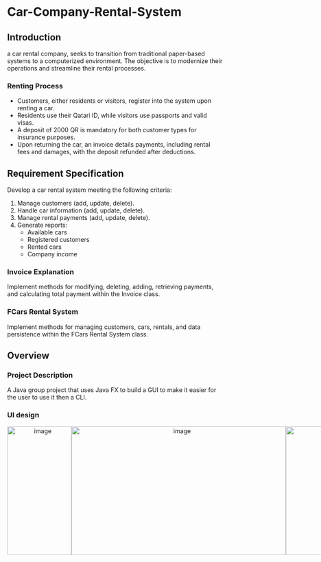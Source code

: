 # Car-Company-Rental-System

## Introduction

a car rental company, seeks to transition from traditional paper-based systems to a computerized environment. The objective is to modernize their operations and streamline their rental processes.

### Renting Process

- Customers, either residents or visitors, register into the system upon renting a car.
- Residents use their Qatari ID, while visitors use passports and valid visas.
- A deposit of 2000 QR is mandatory for both customer types for insurance purposes.
- Upon returning the car, an invoice details payments, including rental fees and damages, with the deposit refunded after deductions.

## Requirement Specification

Develop a car rental system meeting the following criteria:

1. Manage customers (add, update, delete).
2. Handle car information (add, update, delete).
3. Manage rental payments (add, update, delete).
4. Generate reports:
   - Available cars
   - Registered customers
   - Rented cars
   - Company income

### Invoice Explanation

Implement methods for modifying, deleting, adding, retrieving payments, and calculating total payment within the Invoice class.

### FCars Rental System

Implement methods for managing customers, cars, rentals, and data persistence within the FCars Rental System class.

## Overview
### Project Description
A Java group project that uses Java FX to build a GUI to make it easier for the user to use it then a CLI.

### UI design
<div style="display: flex;" align="center">
  <img src="https://github.com/Salma-Eletreby/Car-Company-Rental-System/assets/142803990/19894cf7-4696-4722-b62a-9521d8403f37" alt="image" width="150" height="300">
  <img src="https://github.com/Salma-Eletreby/Car-Company-Rental-System/assets/142803990/57ce7335-34d1-4921-8d95-345fc5197a30" alt="image" width="500" height="300">
  <img src="https://github.com/Salma-Eletreby/Car-Company-Rental-System/assets/142803990/1dbbf881-7803-4843-acfd-c6b079e1a4fb" alt="image" width="500" height="300">
  <img src="https://github.com/Salma-Eletreby/Car-Company-Rental-System/assets/142803990/2f6d1c1f-3992-49cd-9b23-1047eb5a0673" alt="image" width="250" height="300">
  <img src="https://github.com/Salma-Eletreby/Car-Company-Rental-System/assets/142803990/cf36dcfc-394e-40ee-8a3f-3de24cfcc054" alt="image" width="250" height="300">
</div>

